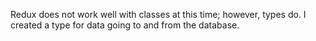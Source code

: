 <p>Redux does not work well with classes at this time; however, types do. I created a type for data going to and from the database.</p>